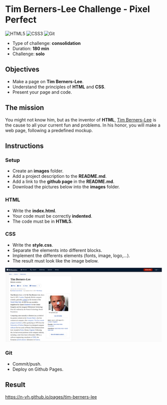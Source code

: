 # **Tim Berners-Lee Challenge** - Pixel Perfect

![HTML5](https://img.shields.io/badge/html5-%23E34F26.svg?style=for-the-badge&logo=html5&logoColor=white) ![CSS3](https://img.shields.io/badge/css3-%231572B6.svg?style=for-the-badge&logo=css3&logoColor=white) ![Git](https://img.shields.io/badge/GIT-E44C30?style=for-the-badge&logo=git&logoColor=white)

- Type of challenge: **consolidation**
- Duration: **180 min**
- Challenge: **solo**

## Objectives

- Make a page on **Tim Berners-Lee**.
- Understand the principles of **HTML** and **CSS**.
- Present your page and code.

## The mission

You might not know him, but as the inventor of **HTML**, [Tim Berners-Lee](https://fr.wikipedia.org/wiki/Tim**Berners-Lee)
is the cause to all your current fun and problems. In his honor, you will make a
web page, following a predefined mockup.

## Instructions

### Setup

- Create an **images** folder.
- Add a project description to the **README.md**.
- Add a link to the **github page** in the **README.md**.
- Download the pictures below into the **images** folder.

### HTML

- Write the **index.html**.
- Your code must be correctly **indented**.
- The code must be in **HTML5**.

### CSS

- Write the **style.css**.
- Separate the elements into different blocks.
- Implement the differents elements (fonts, image, logo,...).
- The result must look like the image below.

![Britannica](./images/mockup.png?raw=true)

### Git

- Commit/push.
- Deploy on Github Pages.

## Result

https://n-vh.github.io/pages/tim-berners-lee
